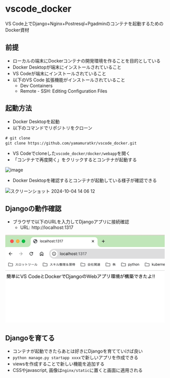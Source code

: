 # vscode_docker
VS Code上でDjango+Nginx+Postresql+Pgadminのコンテナを起動するためのDocker資材

## 前提
- ローカルの端末にDockerコンテナの開発環境を作ることを目的としている
- Docker Desktopが端末にインストールされていること
- VS Codeが端末にインストールされていること
- 以下のVS Code 拡張機能がインストールされていること
  - Dev Containers
  - Remote - SSH: Editing Configuration Files

## 起動方法
- Docker Desktopを起動
- 以下のコマンドでリポジトリをクローン
```
# git clone
git clone https://github.com/yamamuratkr/vscode_docker.git
```
- VS Codeでcloneした`vscode_docker/docker/webapp`を開く
- 「コンテナで再度開く」をクリックするとコンテナが起動する

![image](https://github.com/user-attachments/assets/af3de7e8-5aa4-4527-95c8-91bcc09cb3c2)

- Docker Desktopを確認するとコンテナが起動している様子が確認できる

![スクリーンショット 2024-10-04 14 06 12](https://github.com/user-attachments/assets/66a44400-2242-4670-8442-be34e78cab94)

## Djangoの動作確認
- ブラウザで以下のURLを入力してDjangoアプリに接続確認
  - URL: http://localhost:1317

![alt text](image.png)

## Djangoを育てる
- コンテナが起動できたらあとは好きにDjangoを育てていけば良い
- `python manage.py startapp xxxx`で新しいアプリを作成できる
- viewsを作成することで新しい機能を追加する
- CSSやjavascript, 画像は`nginx/static`に置くと画面に適用される
